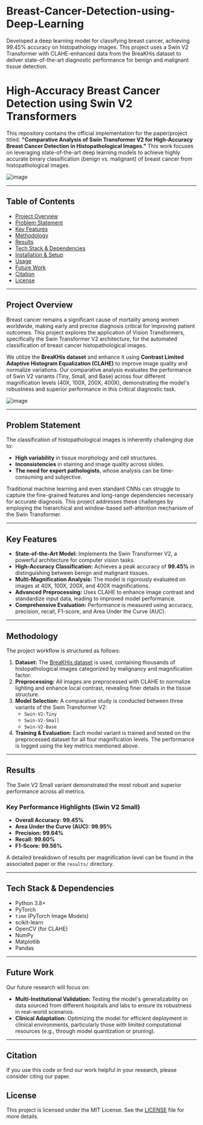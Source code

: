 # Breast-Cancer-Detection-using-Deep-Learning
Developed a deep learning model for classifying breast cancer, achieving 99.45% accuracy on histopathology images. This project uses a Swin V2 Transformer with CLAHE-enhanced data from the BreaKHis dataset to deliver state-of-the-art diagnostic performance for benign and malignant tissue detection.





# High-Accuracy Breast Cancer Detection using Swin V2 Transformers

This repository contains the official implementation for the paper/project titled: **"Comparative Analysis of Swin Transformer V2 for High-Accuracy Breast Cancer Detection in Histopathological Images."** This work focuses on leveraging state-of-the-art deep learning models to achieve highly accurate binary classification (benign vs. malignant) of breast cancer from histopathological images.

![image](https://github.com/user-attachments/assets/03e19ca0-3242-4eea-8140-c244b5ea4833)



---

## Table of Contents
- [Project Overview](#project-overview)
- [Problem Statement](#problem-statement)
- [Key Features](#key-features)
- [Methodology](#methodology)
- [Results](#results)
- [Tech Stack & Dependencies](#tech-stack--dependencies)
- [Installation & Setup](#installation--setup)
- [Usage](#usage)
- [Future Work](#future-work)
- [Citation](#citation)
- [License](#license)

---

## Project Overview

Breast cancer remains a significant cause of mortality among women worldwide, making early and precise diagnosis critical for improving patient outcomes. This project explores the application of Vision Transformers, specifically the Swin Transformer V2 architecture, for the automated classification of breast cancer histopathological images.

We utilize the **BreaKHis dataset** and enhance it using **Contrast Limited Adaptive Histogram Equalization (CLAHE)** to improve image quality and normalize variations. Our comparative analysis evaluates the performance of Swin V2 variants (Tiny, Small, and Base) across four different magnification levels (40X, 100X, 200X, 400X), demonstrating the model's robustness and superior performance in this critical diagnostic task.

![image](https://github.com/user-attachments/assets/7c38ab01-cac5-4859-b89a-2a4b3e0c09ab)

---

## Problem Statement

The classification of histopathological images is inherently challenging due to:
- **High variability** in tissue morphology and cell structures.
- **Inconsistencies** in staining and image quality across slides.
- **The need for expert pathologists**, whose analysis can be time-consuming and subjective.

Traditional machine learning and even standard CNNs can struggle to capture the fine-grained features and long-range dependencies necessary for accurate diagnosis. This project addresses these challenges by employing the hierarchical and window-based self-attention mechanism of the Swin Transformer.

---

## Key Features

- **State-of-the-Art Model:** Implements the Swin Transformer V2, a powerful architecture for computer vision tasks.
- **High-Accuracy Classification:** Achieves a peak accuracy of **99.45%** in distinguishing between benign and malignant tissues.
- **Multi-Magnification Analysis:** The model is rigorously evaluated on images at 40X, 100X, 200X, and 400X magnifications.
- **Advanced Preprocessing:** Uses CLAHE to enhance image contrast and standardize input data, leading to improved model performance.
- **Comprehensive Evaluation:** Performance is measured using accuracy, precision, recall, F1-score, and Area Under the Curve (AUC).

---

## Methodology

The project workflow is structured as follows:

1.  **Dataset:** The [BreaKHis dataset](https://web.inf.ufpr.br/vri/databases/breast-cancer-histopathological-database-breakhis/) is used, containing thousands of histopathological images categorized by malignancy and magnification factor.
2.  **Preprocessing:** All images are preprocessed with CLAHE to normalize lighting and enhance local contrast, revealing finer details in the tissue structure.
3.  **Model Selection:** A comparative study is conducted between three variants of the Swin Transformer V2:
    - `Swin-V2-Tiny`
    - `Swin-V2-Small`
    - `Swin-V2-Base`
4.  **Training & Evaluation:** Each model variant is trained and tested on the preprocessed dataset for all four magnification levels. The performance is logged using the key metrics mentioned above.

---

## Results

The Swin V2 Small variant demonstrated the most robust and superior performance across all metrics.

### Key Performance Highlights (Swin V2 Small)
- **Overall Accuracy:** **99.45%**
- **Area Under the Curve (AUC):** **99.95%**
- **Precision:** **99.64%**
- **Recall:** **99.60%**
- **F1-Score:** **99.56%**

A detailed breakdown of results per magnification level can be found in the associated paper or the `results/` directory.

---

## Tech Stack & Dependencies

- Python 3.8+
- PyTorch
- `timm` (PyTorch Image Models)
- scikit-learn
- OpenCV (for CLAHE)
- NumPy
- Matplotlib
- Pandas

---

## Future Work

Our future research will focus on:
- **Multi-Institutional Validation:** Testing the model's generalizability on data sourced from different hospitals and labs to ensure its robustness in real-world scenarios.
- **Clinical Adaptation:** Optimizing the model for efficient deployment in clinical environments, particularly those with limited computational resources (e.g., through model quantization or pruning).

---

## Citation

If you use this code or find our work helpful in your research, please consider citing our paper.

## License

This project is licensed under the MIT License. See the [LICENSE](LICENSE) file for more details.
